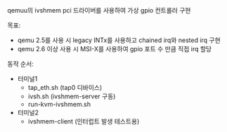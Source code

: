 
qemuu의 ivshmem pci 드라이버를 사용하여 가상 gpio 컨트롤러 구현

목표: 
* qemu 2.5를 사용 시 legacy INTx를 사용하고 chained irq와 nested irq 구현
* qemu 2.6 이상 사용 시 MSI-X를 사용하여 gpio 포트 수 만큼 직접 irq 할당

동작 순서:
* 터미널1
  * tap_eth.sh (tap0 디바이스)
  * ivsh.sh    (ivshmem-server 구동)
  * run-kvm-ivshmem.sh
* 터미널2
  * ivshmem-client  (인터럽트 발생 테스트용)
